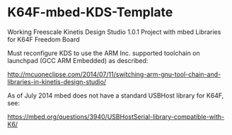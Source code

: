 K64F-mbed-KDS-Template
======================

Working Freescale Kinetis Design Studio 1.0.1 Project with mbed Libraries for K64F Freedom Board

Must reconfigure KDS to use the ARM Inc. supported toolchain on launchpad (GCC ARM Embedded) as described:

http://mcuoneclipse.com/2014/07/11/switching-arm-gnu-tool-chain-and-libraries-in-kinetis-design-studio/

As of July 2014 mbed does not have a standard USBHost library for K64F, see:

https://mbed.org/questions/3940/USBHostSerial-library-compatible-with-K6/